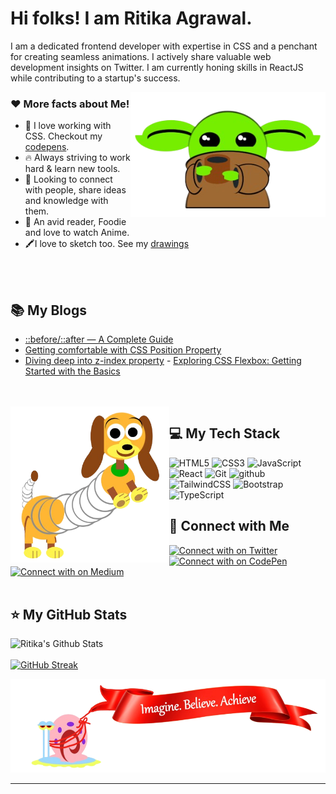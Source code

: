 # Hi folks! I am Ritika Agrawal.

<p>I am a dedicated frontend developer with expertise in CSS and a penchant for creating seamless animations. I actively share valuable web development insights on Twitter. I am currently honing skills in ReactJS while contributing to a startup's success.</p>

<img src="images/baby_yoda.png" align="right" alt="my single div baby yoda CSS art" style=" height:200px;"/>

### :heart: More facts about Me!

- 💜 I love working with CSS. Checkout my [codepens](https://codepen.io/RitikaAgrawal08).
- 🔥 Always striving to work hard & learn new tools.
- 👯 Looking to connect with people, share ideas and knowledge with them.
- 📕 An avid reader, Foodie and love to watch Anime.
- 🖍️I love to sketch too. See my [drawings](https://codepen.io/RitikaAgrawal08/full/WNwZzyb)

<br/>
<br/>

## :books: My Blogs

- [::before/::after — A Complete Guide](https://medium.com/@RitikaAgrawal08/before-after-a-complete-guide-5ae39240d520)
- [Getting comfortable with CSS Position Property](https://medium.com/@RitikaAgrawal08/getting-comfortable-with-css-position-property-5ba7afe8299f)
- [Diving deep into z-index property](https://medium.com/@RitikaAgrawal08/diving-deep-into-z-index-property-d60e3443f4ec) - [Exploring CSS Flexbox: Getting Started with the Basics](https://medium.com/@RitikaAgrawal08/exploring-css-flexbox-getting-started-with-the-basics-1174eea3ad4e)

<br/>
<br/>

<img src="images/slinky.png" align="left" alt="my single div baby yoda CSS art" style=" height:250px;"/>

## :computer: My Tech Stack

![HTML5](https://img.shields.io/badge/HTML5-E34F26?style=for-the-badge&logo=HTML5&logoColor=white)
![CSS3](https://img.shields.io/badge/CSS3-1572B6?style=for-the-badge&logo=CSS3&logoColor=white)
![JavaScript](https://img.shields.io/badge/JavaScript-F7DF1E?style=for-the-badge&logo=JavaScript&logoColor=white)
![React](https://img.shields.io/badge/React-61DAFB?style=for-the-badge&logo=React&logoColor=white)
![Git](https://img.shields.io/badge/Git-F05032?style=for-the-badge&logo=Git&logoColor=white)
![github](https://img.shields.io/badge/GitHub-000000?style=for-the-badge&logo=GitHub&logoColor=white)
![TailwindCSS](https://img.shields.io/badge/Tailwind%20CSS-3490dc?style=for-the-badge&logo=TailwindCSS&logoColor=white)
![Bootstrap](https://img.shields.io/badge/Bootstrap-7952B3?style=for-the-badge&logo=Bootstrap&logoColor=white)
![TypeScript](https://img.shields.io/badge/TypeScript-007ACC?style=for-the-badge&logo=TypeScript&logoColor=white)

## :pushpin: Connect with Me

<a href="https://twitter.com/RitikaAgrawal08">
  <img src="https://img.shields.io/badge/Twitter-1DA1F2?style=for-the-badge&logo=Twitter&logoColor=white" alt="Connect with on Twitter"/>
</a>
<a href="https://codepen.io/RitikaAgrawal08">
  <img src="https://img.shields.io/badge/CodePen-000000?style=for-the-badge&logo=CodePen&logoColor=white" alt="Connect with on CodePen"/>
</a>
<a href="https://medium.com/@RitikaAgrawal08">
  <img src="https://img.shields.io/badge/Medium-000000?style=for-the-badge&logo=Medium&logoColor=white" alt="Connect with on Medium"/>
</a>

<br/>
<br/>

## :star: My GitHub Stats

![Ritika's Github Stats](https://github-readme-stats-jazv56o02-ritika-agrawal811.vercel.app/api?username=Ritika-Agrawal811&show_icons=true)
<br/> <br/>
[![GitHub Streak](https://streak-stats.demolab.com/?user=Ritika-Agrawal811)](https://git.io/streak-stats)

<img src="images/gary.png" alt="my no-div gary CSS art carrying a quote" style=" height:150px;">

<hr/>
